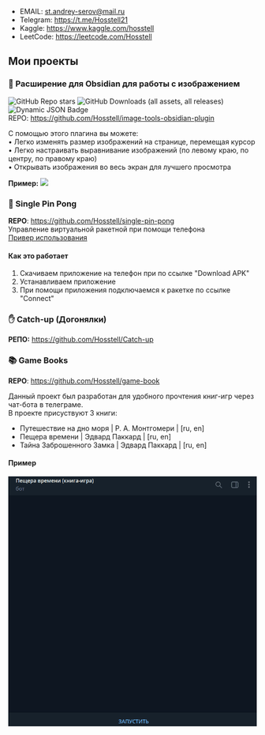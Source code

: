 - EMAIL: st.andrey-serov@mail.ru
- Telegram: https://t.me/Hosstell21
- Kaggle: https://www.kaggle.com/hosstell
- LeetCode: https://leetcode.com/Hosstell

## Мои проекты

### 📓 Расширение для Obsidian для работы с изображением
![GitHub Repo stars](https://img.shields.io/github/stars/Hosstell/image-tools-obsidian-plugin?style=for-the-badge&logo=github) ![GitHub Downloads (all assets, all releases)](https://img.shields.io/github/downloads/Hosstell/image-tools-obsidian-plugin/total?style=for-the-badge&logo=github)
  ![Dynamic JSON Badge](https://img.shields.io/badge/dynamic/json?url=https%3A%2F%2Fraw.githubusercontent.com%2Fobsidianmd%2Fobsidian-releases%2FHEAD%2Fcommunity-plugin-stats.json&query=%24.image-tools.downloads&style=for-the-badge&logo=obsidian&label=Downloads&color=red)  
REPO: https://github.com/Hosstell/image-tools-obsidian-plugin

С помощью этого плагина вы можете:  
• Легко изменять размер изображений на странице, перемещая курсор  
• Легко настраивать выравнивание изображений (по левому краю, по центру, по правому краю)  
• Открывать изображения во весь экран для лучшего просмотра

**Пример:**
![](https://raw.githubusercontent.com/Hosstell/image-tools-obsidian-plugin/refs/heads/main/static/result.gif)

### :tennis: Single Pin Pong
**REPO**: https://github.com/Hosstell/single-pin-pong  
Управление виртуальной ракетной при помощи телефона  
[Привер использования](https://www.youtube.com/watch?v=u1ybdKhS9wI)


#### Как это работает
1. Скачиваем приложение на телефон при по ссылке "Download APK"
2. Устанавливаем приложение
3. При помощи приложения подключаемся к ракетке по ссылке "Connect"

### ✋ Catch-up (Догонялки)
**РЕПО:** https://github.com/Hosstell/Catch-up

### :books: Game Books
**REPO**: https://github.com/Hosstell/game-book

Данный проект был разработан для удобного прочтения книг-игр через чат-бота в телеграме.   
В проекте присуствуют 3 книги:  
- Путешествие на дно моря | Р. А. Монтгомери | [ru, en]  
- Пещера времени | Эдвард Паккард | [ru, en]  
- Тайна Заброшенного Замка | Эдвард Паккард | [ru, en]  

#### Пример
![Alt Text](https://github.com/Hosstell/game-book/blob/main/gifs/example_rus.gif?raw=true)

